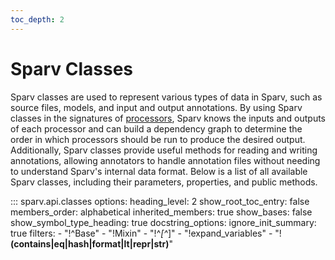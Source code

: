 ```yaml
---
toc_depth: 2
---
```

# Sparv Classes

Sparv classes are used to represent various types of data in Sparv, such as source files, models, and input and output
annotations. By using Sparv classes in the signatures of [processors](sparv-decorators.md), Sparv knows the inputs and
outputs of each processor and can build a dependency graph to determine the order in which processors should be run to
produce the desired output. Additionally, Sparv classes provide useful methods for reading and writing annotations,
allowing annotators to handle annotation files without needing to understand Sparv's internal data format. Below is a
list of all available Sparv classes, including their parameters, properties, and public methods.

<style>
  /* Hide the module docstring */
  article > div.doc > div.doc > p {
    display: none !important;
  }
</style>

::: sparv.api.classes
    options:
      heading_level: 2
      show_root_toc_entry: false
      members_order: alphabetical
      inherited_members: true
      show_bases: false
      show_symbol_type_heading: true
      docstring_options:
        ignore_init_summary: true
      filters:
        - "!^Base"
        - "!Mixin"
        - "!^_[^_]"
        - "!expand_variables"
        - "!__(contains|eq|hash|format|lt|repr|str)__"
